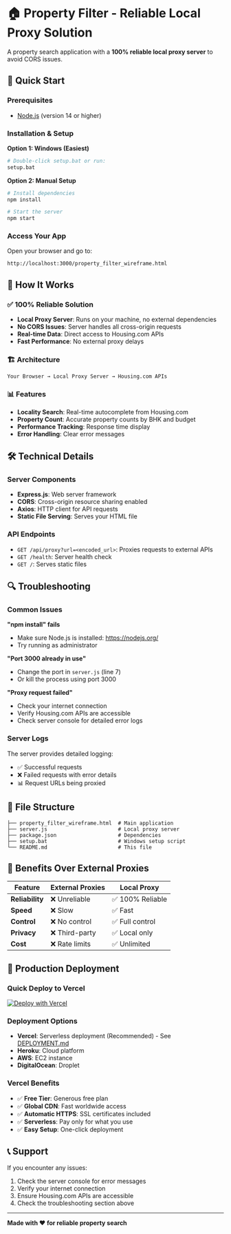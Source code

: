 # 🏠 Property Filter - Reliable Local Proxy Solution

A property search application with a **100% reliable local proxy server** to avoid CORS issues.

## 🚀 Quick Start

### Prerequisites
- [Node.js](https://nodejs.org/) (version 14 or higher)

### Installation & Setup

**Option 1: Windows (Easiest)**
```bash
# Double-click setup.bat or run:
setup.bat
```

**Option 2: Manual Setup**
```bash
# Install dependencies
npm install

# Start the server
npm start
```

### Access Your App
Open your browser and go to:
```
http://localhost:3000/property_filter_wireframe.html
```

## 🔧 How It Works

### ✅ **100% Reliable Solution**
- **Local Proxy Server**: Runs on your machine, no external dependencies
- **No CORS Issues**: Server handles all cross-origin requests
- **Real-time Data**: Direct access to Housing.com APIs
- **Fast Performance**: No external proxy delays

### 🏗️ **Architecture**
```
Your Browser → Local Proxy Server → Housing.com APIs
```

### 📊 **Features**
- **Locality Search**: Real-time autocomplete from Housing.com
- **Property Count**: Accurate property counts by BHK and budget
- **Performance Tracking**: Response time display
- **Error Handling**: Clear error messages

## 🛠️ Technical Details

### Server Components
- **Express.js**: Web server framework
- **CORS**: Cross-origin resource sharing enabled
- **Axios**: HTTP client for API requests
- **Static File Serving**: Serves your HTML file

### API Endpoints
- `GET /api/proxy?url=<encoded_url>`: Proxies requests to external APIs
- `GET /health`: Server health check
- `GET /`: Serves static files

## 🔍 Troubleshooting

### Common Issues

**"npm install" fails**
- Make sure Node.js is installed: https://nodejs.org/
- Try running as administrator

**"Port 3000 already in use"**
- Change the port in `server.js` (line 7)
- Or kill the process using port 3000

**"Proxy request failed"**
- Check your internet connection
- Verify Housing.com APIs are accessible
- Check server console for detailed error logs

### Server Logs
The server provides detailed logging:
- ✅ Successful requests
- ❌ Failed requests with error details
- 📊 Request URLs being proxied

## 📁 File Structure
```
├── property_filter_wireframe.html  # Main application
├── server.js                       # Local proxy server
├── package.json                    # Dependencies
├── setup.bat                       # Windows setup script
└── README.md                       # This file
```

## 🎯 Benefits Over External Proxies

| Feature | External Proxies | Local Proxy |
|---------|------------------|-------------|
| **Reliability** | ❌ Unreliable | ✅ 100% Reliable |
| **Speed** | ❌ Slow | ✅ Fast |
| **Control** | ❌ No control | ✅ Full control |
| **Privacy** | ❌ Third-party | ✅ Local only |
| **Cost** | ❌ Rate limits | ✅ Unlimited |

## 🚀 Production Deployment

### Quick Deploy to Vercel
[![Deploy with Vercel](https://vercel.com/button)](https://vercel.com/new/clone?repository-url=https://github.com/YOUR_USERNAME/YOUR_REPO_NAME)

### Deployment Options
- **Vercel**: Serverless deployment (Recommended) - See [DEPLOYMENT.md](./DEPLOYMENT.md)
- **Heroku**: Cloud platform
- **AWS**: EC2 instance
- **DigitalOcean**: Droplet

### Vercel Benefits
- ✅ **Free Tier**: Generous free plan
- ✅ **Global CDN**: Fast worldwide access
- ✅ **Automatic HTTPS**: SSL certificates included
- ✅ **Serverless**: Pay only for what you use
- ✅ **Easy Setup**: One-click deployment

## 📞 Support

If you encounter any issues:
1. Check the server console for error messages
2. Verify your internet connection
3. Ensure Housing.com APIs are accessible
4. Check the troubleshooting section above

---

**Made with ❤️ for reliable property search**

